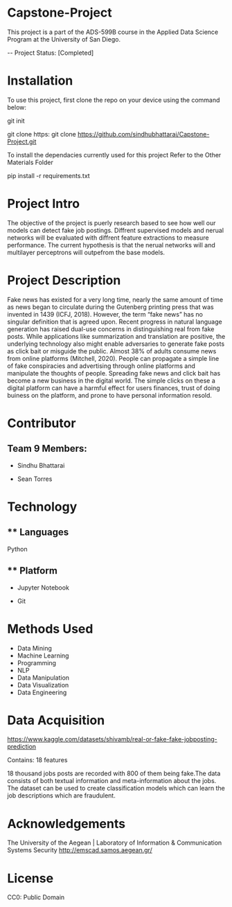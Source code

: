 # Capstone-Project

This project is a part of the ADS-599B course in the Applied Data Science Program at the University of San Diego. 

-- Project Status: [Completed]


# Installation

To use this project, first clone the repo on your device using the command below:

git init

git clone https: git clone https://github.com/sindhubhattarai/Capstone-Project.git

To install the dependacies currently used for this project 
Refer to the Other Materials Folder

pip install -r requirements.txt

# Project Intro

The objective of the project is puerly research based to see how well our models can detect fake job postings. Diffrent supervised models and nerual networks will be evaluated with  diffrent feature extractions to measure performance. The current hypothesis is that the nerual networks will and multilayer perceptrons will outpefrom the base models.



# Project Description

Fake news has existed for a very long time, nearly the same amount of time as news began to circulate during  the Gutenberg printing press that was invented in 1439 (ICFJ, 2018). However, the  term “fake news” has no singular definition that is agreed upon. Recent progress in natural language generation has raised dual-use concerns in distinguishing real from fake posts. While applications like summarization and translation are positive, the underlying technology also might enable adversaries to generate fake posts as click bait or misguide the public. Almost 38% of adults consume news from online platforms (Mitchell, 2020). People can propagate a simple line of fake conspiracies and advertising through online platforms and manipulate the thoughts of people. Spreading fake news and click bait has become a new business in the digital world. The simple clicks  on these a digital platform can have a harmful effect for users finances, trust of doing buiness on the platform, and prone to have personal information resold.  




# Contributor

## Team 9 Members:

* Sindhu Bhattarai

* Sean Torres

# Technology
## ** Languages

Python

## ** Platform

* Jupyter Notebook

* Git


# Methods Used

*	Data Mining 
*	Machine Learning
*	Programming 
*	NLP
*	Data Manipulation
*	Data Visualization
*	Data Engineering

# Data Acquisition

https://www.kaggle.com/datasets/shivamb/real-or-fake-fake-jobposting-prediction

Contains: 18 features 

18 thousand jobs posts are recorded with 800 of them being fake.The data consists of both textual information and meta-information about the jobs. The dataset can be used to create classification models which can learn the job descriptions which are fraudulent.

# Acknowledgements
The University of the Aegean | Laboratory of Information & Communication Systems Security
http://emscad.samos.aegean.gr/

# License
CC0: Public Domain





